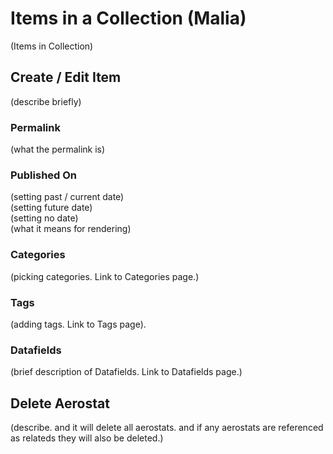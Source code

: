 # Items in a Collection (Malia)
(Items in Collection)  

## Create / Edit Item
(describe briefly)  

### Permalink  
(what the permalink is)  

### Published On
(setting past / current date)  
(setting future date)  
(setting no date)  
(what it means for rendering) 

### Categories  
(picking categories. Link to Categories page.)  

### Tags  
(adding tags. Link to Tags page).   

### Datafields  
(brief description of Datafields. Link to Datafields page.)  

## Delete Aerostat  
(describe. and it will delete all aerostats. and if any aerostats are referenced as relateds they will also be deleted.)  

